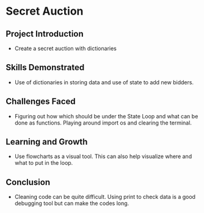 # Secret Auction

## Project Introduction 
- Create a secret auction with dictionaries

## Skills Demonstrated
- Use of dictionaries in storing data and use of state to add new bidders.

## Challenges Faced
- Figuring out how which should be under the State Loop and what can be done as functions. Playing around import os and clearing the terminal.

## Learning and Growth 
- Use flowcharts as a visual tool. This can also help visualize where and what to put in the loop.

## Conclusion
- Cleaning code can be quite difficult. Using print to check data is a good debugging tool but can make the codes long.